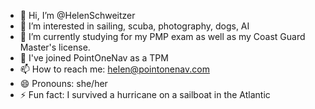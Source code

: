- 👋 Hi, I’m @HelenSchweitzer
- 👀 I’m interested in sailing, scuba, photography, dogs, AI
- 🌱 I’m currently studying for my PMP exam as well as my Coast Guard Master's license.
- 💞️ I've joined PointOneNav as a TPM
- 📫 How to reach me: helen@pointonenav.com
- 😄 Pronouns: she/her
- ⚡ Fun fact: I survived a hurricane on a sailboat in the Atlantic

<!---
HelenSchweitzer/HelenSchweitzer is a ✨ special ✨ repository because its `README.md` (this file) appears on your GitHub profile.
You can click the Preview link to take a look at your changes.
--->
